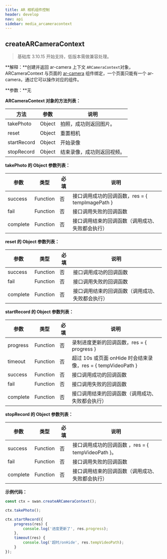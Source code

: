 ```yaml
---
title: AR 相机组件控制
header: develop
nav: api
sidebar: media_arcameracontext
---
```


createARCameraContext
---
> 基础库 3.10.15 开始支持，低版本需做兼容处理。

**解释：**创建并返回 ar-camera 上下文 `ARCameraContext`对象，ARCameraContext 与页面的 <a href='https://smartprogram.baidu.com/docs/develop/component/media/#ar-camera/'>ar-camera</a> 组件绑定，一个页面只能有一个 ar-camera，通过它可以操作对应的组件。

<!-- docs/develop/component/media/#ar-camera/ -->
**参数：**无

**ARCameraContext 对象的方法列表：**

|方法 | 参数  |说明|
|---- | ---- | ---- |
|takePhoto |  Object|  拍照，成功则返回图片。|
|reset | Object |重置相机|
|startRecord |Object  |开始录像|
|stopRecord | Object | 结束录像，成功则返回视频。|

**takePhoto 的 Object 参数列表：**

|参数  |类型 | 必填 | 说明|
|---- | ---- | ---- |---- |
|success| Function |   否  | 接口调用成功的回调函数，res = { tempImagePath }|
|fail  |  Function  |  否 |  接口调用失败的回调函数|
|complete |   Function  |  否  | 接口调用结束的回调函数（调用成功、失败都会执行）|

**reset 的 Object 参数列表：**

|参数  |类型 | 必填 | 说明|
|---- | ---- | ---- |---- |
|success| Function |   否  | 接口调用成功的回调函数|
|fail  |  Function  |  否 |  接口调用失败的回调函数|
|complete |   Function  |  否  | 接口调用结束的回调函数（调用成功、失败都会执行）|

**startRecord 的 Object 参数列表：**

|参数 | 类型 | 必填 | 说明|
|---- | ---- | ---- |---- |
|progress|Function|否|录制进度更新的回调函数，res = { progress }|
|timeout|Function|否|超过 10s 或页面 onHide 时会结束录像，res = { tempVideoPath }|
|success |Function  |  否 |  接口调用成功的回调函数|
|fail  |  Function |   否  | 接口调用失败的回调函数|
|complete   | Function |   否  | 接口调用结束的回调函数（调用成功、失败都会执行）|


**stopRecord 的 Object 参数列表：**

|参数 | 类型  |必填  |说明|
|---- | ---- | ---- |---- |
|success |Function   | 否  | 接口调用成功的回调函数 ，res = { tempVideoPath }。|
|fail |   Function |   否  | 接口调用失败的回调函数|
|complete   | Function   | 否  | 接口调用结束的回调函数（调用成功、失败都会执行）|

**示例代码：**

```js
const ctx = swan.createARCameraContext();

ctx.takePhoto();

ctx.startRecord({
    progress(res) {
        console.log('进度更新了', res.progress);
    },
    timeout(res) {
        console.log('超时/onHide', res.tempVideoPath);
    }
});
```
